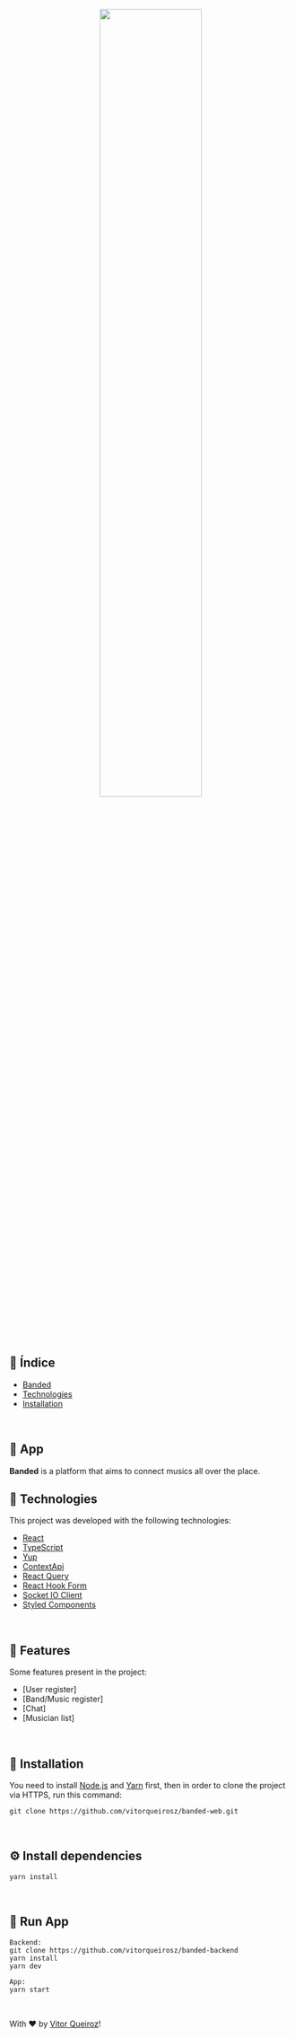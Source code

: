  
 <p align="center">
  <img src="https://github.com/vitorqueirosz/banded-web/blob/main/src/assets/readme/SignIn.png?raw=true" heigth="20%" width="60%">
</p>
<br />

 ## 📍 Índice
 
 - [Banded](#-app)
 - [Technologies](#-technologies)
 - [Installation](#-installation)
 
<br />

## 📝 App
 __Banded__ is a platform that aims to connect musics all over the place.
</br>

## 🚀 Technologies
This project was developed with the following technologies:

- [React](https://github.com/facebook/react)
- [TypeScript](https://github.com/Microsoft/TypeScript)
- [Yup](https://github.com/jquense/yup#install)
- [ContextApi](https://pt-br.reactjs.org/docs/context.html)
- [React Query](https://react-query.tanstack.com)
- [React Hook Form](https://react-hook-form.com)
- [Socket IO Client](https://socket.io/docs/v3/client-api/index.html)
- [Styled Components](https://styled-components.com) 
</br>

## :mag_right:  Features
Some features present in the project:

- [User register]
- [Band/Music register]
- [Chat]
- [Musician list]
</br>

## 👷 Installation
You need to install [Node.js](https://nodejs.org/en/) and [Yarn](https://yarnpkg.com) first, then in order to clone the project via HTTPS, run this command:

    git clone https://github.com/vitorqueirosz/banded-web.git
</br>

## ⚙️ Install dependencies
    yarn install
</br>

## 📱 Run App
    
    Backend:
    git clone https://github.com/vitorqueirosz/banded-backend
    yarn install
    yarn dev
    
    App:
    yarn start
    
    
</br>

With ♥ by [Vitor Queiroz](https://www.linkedin.com/in/vitor-queiroz-4b32131a3/)!
